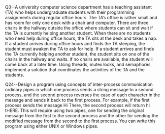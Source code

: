 Q3--A university computer science department has a teaching assistant (TA) who helps
undergraduate students with their programming assignments during regular office hours.
The TA’s office is rather small and has room for only one desk with a chair and
computer. There are three chairs in the hallway outside the office where students can sit
and wait if the TA is currently helping another student. When there are no students who
need help during office hours, the TA sits at the desk and takes a nap. If a student arrives
during office hours and finds the TA sleeping, the student must awaken the TA to ask for
help. If a student arrives and finds the TA currently helping another student, the student
sits on one of the chairs in the hallway and waits. If no chairs are available, the student
will come back at a later time.
Using threads, mutex locks, and semaphores, implement a solution that coordinates the
activities of the TA and the students.



Q24--Design a program using concepts of inter-process communication ordinary pipes in
which one process sends a string message to a second process, and the second process
reverses the case of each character in the message and sends it back to the first process.
For example, if the first process sends the message Hi There, the second process will
return hI tHERE. This will require using two pipes, one for sending the original message
from the first to the second process and the other for sending the modified message from
the second to the first process. You can write this program using either UNIX or
Windows pipes. 
